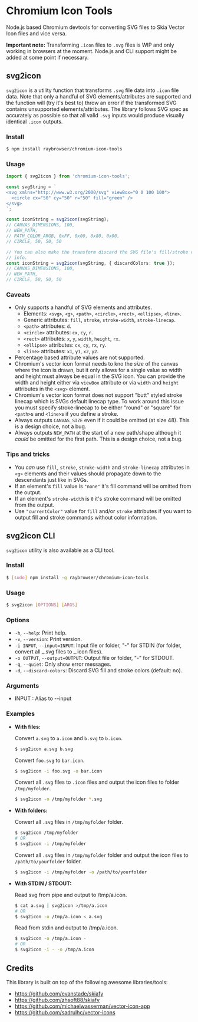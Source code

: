 # Chromium Icon Tools

Node.js based Chromium devtools for converting SVG files to Skia Vector Icon files and vice versa.

**Important note:** Transforming `.icon` files to `.svg` files is WIP and only working in browsers at the moment. Node.js and CLI support might be added at some point if necessary.

## svg2icon

`svg2icon` is a utility function that transforms `.svg` file data into `.icon` file data. Note that only a handful of SVG elements/attributes are supported and the function will (try it's best to) throw an error if the transformed SVG contains unsupported elements/attributes. The library follows SVG spec as accurately as possible so that all valid `.svg` inputs would produce visually identical `.icon` outputs.

### Install

```sh
$ npm install raybrowser/chromium-icon-tools
```

### Usage

```ts
import { svg2icon } from 'chromium-icon-tools';

const svgString = `
<svg xmlns="http://www.w3.org/2000/svg" viewBox="0 0 100 100">
  <circle cx="50" cy="50" r="50" fill="green" />
</svg>
`;

const iconString = svg2icon(svgString);
// CANVAS_DIMENSIONS, 100,
// NEW_PATH,
// PATH_COLOR_ARGB, 0xFF, 0x00, 0x80, 0x00,
// CIRCLE, 50, 50, 50

// You can also make the transform discard the SVG file's fill/stroke color
// info.
const iconString = svg2icon(svgString, { discardColors: true });
// CANVAS_DIMENSIONS, 100,
// NEW_PATH,
// CIRCLE, 50, 50, 50
```

### Caveats

- Only supports a handful of SVG elements and attributes.
  - Elements: `<svg>`, `<g>`, `<path>`, `<circle>`, `<rect>`, `<ellipse>`, `<line>`.
  - Generic attributes: `fill`, `stroke`, `stroke-width`, `stroke-linecap`.
  - `<path>` attributes: `d`.
  - `<circle>` attributes: `cx`, `cy`, `r`.
  - `<rect>` attributes: `x`, `y`, `width`, `height`, `rx`.
  - `<ellipse>` attributes: `cx`, `cy`, `rx`, `ry`.
  - `<line>` attributes: `x1`, `y1`, `x2`, `y2`.
- Percentage based attribute values are not supported.
- Chromium's vector icon format needs to kno the _size_ of the canvas where the icon is drawn, but it only allows for a single value so width and height must always be equal in the SVG icon. You can provide the width and height either via `viewBox` attribute or via `width` and `height` attributes in the `<svg>` element. 
- Chromium's vector icon format does not support "butt" styled stroke linecap which is SVGs default linecap type. To work around this issue you must specify stroke-linecap to be either "round" or "square" for `<path>`s and `<line>`s if you define a stroke.
- Always outputs `CANVAS_SIZE` even if it could be omitted (at size 48). This is a design choice, not a bug.
- Always outputs `NEW_PATH` at the start of a new path/shape although it _could_ be omitted for the first path. This is a design choice, not a bug.

### Tips and tricks

- You _can_ use `fill`, `stroke`, `stroke-width` and `stroke-linecap` attributes in `<g>` elements and their values should propagate down to the descendants just like in SVGs.
- If an element's `fill` value is `"none"` it's fill command will be omitted from the output.
- If an element's `stroke-width` is `0` it's stroke command will be omitted from the output.
- Use `"currentColor"` value for `fill` and/or `stroke` attributes if you want to output fill and stroke commands without color information.

## svg2icon CLI

`svg2icon` utility is also available as a CLI tool.

### Install

```sh
$ [sudo] npm install -g raybrowser/chromium-icon-tools
```

### Usage

```sh
$ svg2icon [OPTIONS] [ARGS]
```

### Options

- `-h`, `--help`: Print help.
- `-v`, `--version`: Print version.
- `-i INPUT`, `--input=INPUT`: Input file or folder, "-" for STDIN (for folder, convert all _.svg files to _.icon files).
- `-o OUTPUT`, `--output=OUTPUT`: Output file or folder, "-" for STDOUT.
- `-q`, `--quiet`: Only show error messages.
- `-d`, `--discard-colors`: Discard SVG fill and stroke colors (default: no).

### Arguments

- INPUT : Alias to --input

### Examples

- **With files:**

  Convert `a.svg` to `a.icon` and `b.svg` to `b.icon`.

  ```sh
  $ svg2icon a.svg b.svg
  ```

  Convert `foo.svg` to `bar.icon`.

  ```sh
  $ svg2icon -i foo.svg -o bar.icon
  ```

  Convert all `.svg` files to `.icon` files and output the icon files to folder `/tmp/myfolder`.

  ```sh
  $ svg2icon -o /tmp/myfolder *.svg
  ```

- **With folders:**

  Convert all `.svg` files in `/tmp/myfolder` folder.

  ```sh
  $ svg2icon /tmp/myfolder
  # OR
  $ svg2icon -i /tmp/myfolder
  ```

  Convert all `.svg` files in `/tmp/myfolder` folder and output the icon files to `/path/to/yourfolder` folder.

  ```sh
  $ svg2icon -i /tmp/myfolder -o /path/to/yourfolder
  ```

- **With STDIN / STDOUT:**

  Read svg from pipe and output to /tmp/a.icon.

  ```sh
  $ cat a.svg | svg2icon >/tmp/a.icon
  # OR
  $ svg2icon -o /tmp/a.icon < a.svg
  ```

  Read from stdin and output to /tmp/a.icon.

  ```sh
  $ svg2icon -o /tmp/a.icon -
  # OR
  $ svg2icon -i - -o /tmp/a.icon
  ```

## Credits

This library is built on top of the following awesome libraries/tools:

- https://github.com/evanstade/skiafy
- https://github.com/zhsoft88/skiafy
- https://github.com/michaelwasserman/vector-icon-app
- https://github.com/sadrulhc/vector-icons
